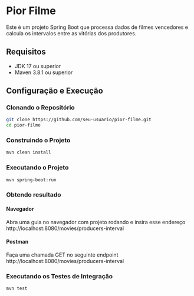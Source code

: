 # Pior Filme

Este é um projeto Spring Boot que processa dados de filmes vencedores e calcula os intervalos entre as vitórias dos produtores.

## Requisitos

- JDK 17 ou superior
- Maven 3.8.1 ou superior

## Configuração e Execução

### Clonando o Repositório

```bash
git clone https://github.com/seu-usuario/pior-filme.git
cd pior-filme
```

### Construindo o Projeto

```bash
mvn clean install
```

### Executando o Projeto

```bash
mvn spring-boot:run
```

### Obtendo resultado

#### Navegador
Abra uma guia no navegador com projeto rodando e insira esse endereço 
http://localhost:8080/movies/producers-interval

#### Postman
Faça uma chamada GET no seguinte endpoint 
http://localhost:8080/movies/producers-interval

### Executando os Testes de Integração

```bash
mvn test
```